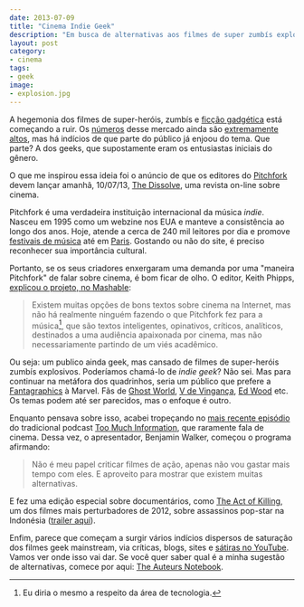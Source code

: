 ```yaml
---
date: 2013-07-09
title: "Cinema Indie Geek"
description: "Em busca de alternativas aos filmes de super zumbís explosivos do futuro"
layout: post
category: 
- cinema
tags:
- geek
image:
- explosion.jpg
---
```


A hegemonia dos filmes de super-heróis, zumbís e [ficção gadgética](http://www.caosordenado.com/gadget-fiction/) está começando a ruir. Os [números](http://www.boxofficemojo.com/genres/chart/?id=superhero.htm) desse mercado ainda são [extremamente altos](https://en.wikipedia.org/wiki/List_of_American_superhero_films), mas há indícios de que parte do público já enjoou do tema. Que parte? A dos geeks, que supostamente eram os entusiastas iniciais do gênero.

O que me inspirou essa ideia foi o anúncio de que os editores do [Pitchfork](http://pitchfork.com/) devem lançar amanhã, 10/07/13, [The Dissolve](http://thedissolve.com/), uma revista on-line sobre cinema.

Pitchfork é uma verdadeira instituição internacional da música *indie*. Nasceu em 1995 como um webzine nos EUA e manteve a consistência ao longo dos anos. Hoje, atende a cerca de 240 mil leitores por dia e promove [festivais de música](http://pitchforkmusicfestival.com/) até em [Paris](http://pitchforkmusicfestival.fr/). Gostando ou não do site, é preciso reconhecer sua importância cultural.

Portanto, se os seus criadores enxergaram uma demanda por uma "maneira Pitchfork" de falar sobre cinema, é bom ficar de olho. O editor, Keith Phipps, [explicou o projeto, no Mashable](http://mashable.com/2013/07/08/pitchfork-the-dissolve-launch/):

>Existem muitas opções de bons textos sobre cinema na Internet, mas não há realmente ninguém fazendo o que Pitchfork fez para a música[^1], que são textos inteligentes, opinativos, críticos, analíticos, destinados a uma audiência apaixonada por cinema, mas não necessariamente partindo de um viés acadêmico.

Ou seja: um publico ainda geek, mas cansado de filmes de super-heróis zumbís explosivos. Poderíamos chamá-lo de *indie geek*? Não sei. Mas para continuar na metáfora dos quadrinhos, seria um público que prefere a [Fantagraphics](http://www.fantagraphics.com/) à Marvel. Fãs de [Ghost World](http://goo.gl/wyoiu), [V de Vingança](http://goo.gl/mlUyq), [Ed Wood](http://goo.gl/LorMs) etc. Os temas podem até ser parecidos, mas o enfoque é outro.

Enquanto pensava sobre isso, acabei tropeçando no [mais recente episódio](http://wfmu.org/playlists/shows/51411) do tradicional podcast [Too Much Information](http://wfmu.org/playlists/TI), que raramente fala de cinema. Dessa vez, o apresentador, Benjamin Walker, começou o programa afirmando:

>Não é meu papel criticar filmes de ação, apenas não vou gastar mais tempo com eles. E aproveito para mostrar que existem muitas alternativas.

E fez uma edição especial sobre documentários, como [The Act of Killing](http://theactofkilling.com/), um dos filmes mais perturbadores de 2012, sobre assassinos pop-star na Indonésia ([trailer aqui](https://www.youtube.com/watch?v=tQhIRBxbchU)).

Enfim, parece que começam a surgir vários indícios dispersos de saturação dos filmes geek mainstream, via críticas, blogs, sites e [sátiras no YouTube](https://www.youtube.com/results?search_query=Yoni+Time&oq=Yoni+Time&gs_l=youtube.3..0.34875.34875.0.35086.1.1.0.0.0.0.200.200.2-1.1.0...0.0...1ac.2.11.youtube.wQe4F3-ifZU). Vamos ver onde isso vai dar. Se você quer saber qual é a minha sugestão de alternativas, comece por aqui: [The Auteurs Notebook](http://mubi.com/notebook/posts).

[^1]: Eu diria o mesmo a respeito da área de tecnologia.